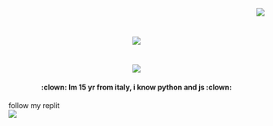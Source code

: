 <!--- P R O F I L E   V I E W S   C O U N T E R S --->


<img align="right" src="https://komarev.com/ghpvc/?username=zeroo-0&label=Profile%20views&color=0e75b6&style=flat"><br>


<!--- P R O F I L E   B A N N E R --->

<h1 align="center">
  <img src="https://media.tenor.com/images/801ba9bf835fa3d638ee4c5428717b0b/tenor.gif">
</h1>


<!--- A N I M A T E D   T E X T --->

<h1 align="center">  
  <a href="https://git.io/typing-svg">
    <img src="https://readme-typing-svg.herokuapp.com?font=Poppins&size=40&pause=1000&color=ffffff&center=true&vCenter=true&width=435&height=50&lines=Zeroo+The+Rapist!"/>
  </a>
</h1>


<!--- A B O U T   M E --->

<h4 align="center">
    :clown: Im 15 yr from italy, i know python and js :clown:<br>
</h4>


<!--- Replit --->

<div align="left">
     follow my replit<br>
    <a href="https://replit.com/@antoniocrazy1" target="_blank"><img src="https://media.discordapp.net/attachments/1068046653791158333/1077534758067773512/replit-icon-filled.png?width=205&height=205" target="_blank"></a>
</div>

